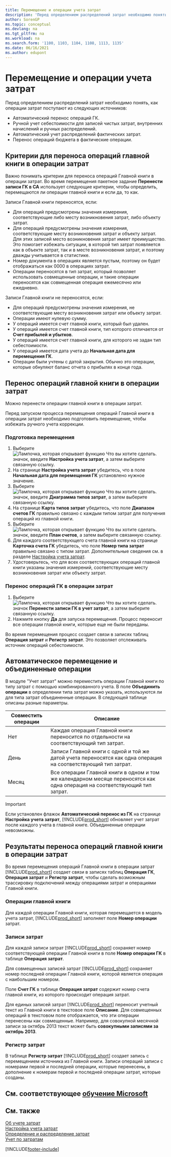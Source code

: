 ```yaml
---
title: Перемещение и операции учета затрат
description: 'Перед определением распределений затрат необходимо понять различные источники, из которых исходят операции затрат.'
author: SorenGP
ms.topic: conceptual
ms.devlang: na
ms.tgt_pltfrm: na
ms.workload: na
ms.search.form: '1100, 1103, 1104, 1108, 1113, 1135'
ms.date: 06/16/2021
ms.author: edupont
---
```

# <a name="transferring-and-posting-cost-entries" />Перемещение и операции учета затрат

Перед определением распределений затрат необходимо понять, как операции затрат поступают из следующих источников:  

- Автоматический перенос операций ГК.  
- Ручной учет себестоимости для записей чистых затрат, внутренних начислений и ручных распределений.  
- Автоматический учет распределений фактических затрат.  
- Перенос операций бюджета в фактические операции.

## <a name="criteria-for-transferring-general-ledger-entries-to-cost-entries" />Критерии для переноса операций главной книги в операции затрат

Важно понимать критерии для переноса операций Главной книги в операции затрат. Во время перемещения пакетное задание **Перенести записи ГК в CA** использует следующие критерии, чтобы определить, перемещаются ли операции главной книги и если да, то как.  

Записи Главной книги переносятся, если:  

- Для операций предусмотрены значения измерения, соответствующие либо месту возникновения затрат, либо объекту затрат.  
- Для операций предусмотрены значения измерения, соответствующие месту возникновения затрат и объекту затрат. Для этих записей место возникновения затрат имеет преимущество. Это помогает избежать ситуации, в которой тип затрат появляется как в объекте затрат, так и в месте возникновения затрат, и поэтому дважды учитывается в статистике.  
- Номер документа в операциях является пустым, поэтому он будет отображаться как 0000 в операциях затрат.  
- Операции переносятся в тип затрат, который позволяет использовать совмещенные операции, и такие операции переносятся как совмещенная операция ежемесячно или ежедневно.  

Записи Главной книги не переносятся, если:  

- Для операций предусмотрены значения измерения, не соответствующие месту возникновения затрат или объекту затрат.  
- Операции имеют нулевую сумму.  
- У операций имеется счет главной книги, который был удален.  
- У операций имеется счет главной книги, тип которого отличается от **Счет прибылей и убытков**.  
- У операций имеется счет главной книги, для которого не задан тип себестоимости.  
- У операций имеется дата учета до **Начальная дата для перемещения ГК**.  
- Операции были учтены с датой закрытия. Обычно это операции, которые обнуляют баланс отчета о прибылях в конце года.

## <a name="transferring-general-ledger-entries-to-cost-entries" />Перенос операций главной книги в операции затрат

Можно перенести операции главной книги в операции затрат.  

Перед запуском процесса перемещения операций Главной книги в операции затрат необходимо подготовить перемещение, чтобы избежать ручного учета коррекции.  

### <a name="to-prepare-the-transfer" />Подготовка перемещения

1.  Выберите ![Лампочка, которая открывает функцию Что вы хотите сделать.](media/ui-search/search_small.png "Что вы хотите сделать") значок, введите **Настройка учета затрат**, а затем выберите связанную ссылку.  
2.  На странице **Настройка учета затрат** убедитесь, что в поле **Начальная дата для перемещения ГК** установлено нужное значение.  
3.  Выберите ![Лампочка, которая открывает функцию Что вы хотите сделать.](media/ui-search/search_small.png "Что вы хотите сделать") значок, введите **Диаграмма типов затрат**, а затем выберите связанную ссылку.  
4.  На странице **Карта типов затрат** убедитесь, что поле **Диапазон счетов ГК** правильно связано с каждым типом затрат для получения операций из главной книги.  
5.  Выберите ![Лампочка, которая открывает функцию Что вы хотите сделать.](media/ui-search/search_small.png "Что вы хотите сделать") значок, введите **План счетов**, а затем выберите связанную ссылку.  
6.  Для каждого соответствующего счета главной книги на странице **Карточка счета ГК** убедитесь, что поле **Номер типа затрат** правильно связано с типом затрат. Дополнительные сведения см. в разделе [Настройка учета затрат](finance-set-up-cost-accounting.md).  
7.  Удостоверьтесь, что для всех соответствующих операций главной книги указаны значения измерений, соответствующие месту возникновения затрат или объекту затрат.  

### <a name="to-transfer-general-ledger-entries-to-cost-entries" />Перенос операций ГК в операции затрат

1.  Выберите ![Лампочка, которая открывает функцию Что вы хотите сделать.](media/ui-search/search_small.png "Что вы хотите сделать") значок **Перенести записи ГК в учет затрат**, а затем выберите связанную ссылку.  
2.  Нажмите кнопку **Да** для запуска перемещения. Процесс переносит все операции главной книги, которые еще не были переданы.  

Во время перемещения процесс создает связи в записях таблиц **Операция затрат** и **Регистр затрат**. Это позволяет отслеживать источник операций себестоимости.

## <a name="automatic-transfer-and-combined-entries" />Автоматическое перемещение и объединенные операции

В модуле "Учет затрат" можно переместить операции Главной книги по типу затрат с помощью комбинированного учета. В поле **Объединить операции** в определении типа затрат можно указать, используются ли для типа затрат объединенные операции. В следующей таблице описаны разные параметры.  

|Совместить операции|Описание|  
|---------------------|-----------------|  
|Нет|Каждая операция Главной книги переносится по отдельности на соответствующий тип затрат.|  
|День|Записи Главной книги с одной и той же датой учета переносятся как одна операция на соответствующий тип затрат.|  
|Месяц|Все операции Главной книги в одном и том же календарном месяце переносятся как одна операция на соответствующий тип затрат.|  

> [!IMPORTANT]  
>  Если установлен флажок **Автоматический перенос из ГК** на странице **Настройка учета затрат**, [!INCLUDE[prod_short](includes/prod_short.md)] обновляет учет затрат после каждого учета в главной книге. Объединенные операции невозможны.

## <a name="results-of-transferring-general-ledger-entries-to-cost-entries" />Результаты переноса операций главной книги в операции затрат

Во время перемещения операций Главной книги в операции затрат [!INCLUDE[prod_short](includes/prod_short.md)] создает связи в записях таблиц **Операция ГК**, **Операция затрат** и **Регистр затрат**, чтобы сделать возможным трассировку подключений между операциями затрат и операциями Главной книги.  

### <a name="general-ledger-entries" />Операции главной книги

Для каждой операции Главной книги, которая перемещается в модель учета затрат, [!INCLUDE[prod_short](includes/prod_short.md)] заполняет поле **Номер операции** затрат.  

### <a name="cost-entries" />Записи затрат

Для каждой записи затрат [!INCLUDE[prod_short](includes/prod_short.md)] сохраняет номер соответствующей операции Главной книги в поле **Номер операции ГК** в таблице **Операция затрат**.  

Для совмещенных записей затрат [!INCLUDE[prod_short](includes/prod_short.md)] сохраняет номер последней операции Главной книги, которой является операция с наибольшим номером.  

Поле **Счет ГК** в таблице **Операция затрат** содержит номер счета главной книги, из которого происходит операция затрат.  

Для единых записей затрат [!INCLUDE[prod_short](includes/prod_short.md)] переносит учетный текст из Главной книги в текстовое поле **Описание**. Для совмещенных операций в текстовом поле отображается, что эти операции перенесены как совмещенные. Например, для совокупной месячной записи за октябрь 2013 текст может быть **совокупными записями за октябрь 2013**.  

### <a name="cost-register" />Регистр затрат

В таблице **Регистр затрат** [!INCLUDE[prod_short](includes/prod_short.md)] создает запись с перемещением источника из Главной книги. Записи операций записи с номерами первой и последней операции, которые перенесены, в дополнение к номерам первой и последней операции затрат, которые созданы.

## <a name="see-related-microsoft-trainingtrainingmodulestransfer-gl-entries-dynamics--business-central" />См. соответствующее [обучение Microsoft](/training/modules/transfer-gl-entries-dynamics-365-business-central/)

## <a name="see-also" />См. также

 [Об учете затрат](finance-about-cost-accounting.md)  
 [Настройка учета затрат](finance-set-up-cost-accounting.md)  
 [Определение и распределение затрат](finance-define-and-allocate-costs.md)  
 [Учет по затратам](finance-manage-cost-accounting.md)


[!INCLUDE[footer-include](includes/footer-banner.md)]
